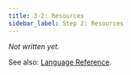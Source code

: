 ```yaml
---
title: 3-2: Resources
sidebar_label: Step 2: Resources
---
```


_Not written yet._

See also: [Language Reference](../ref/resources).
